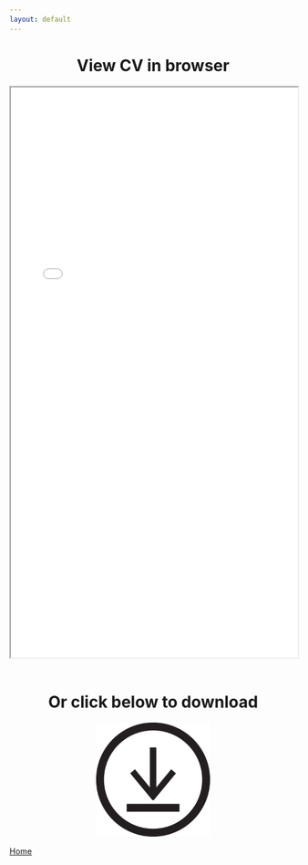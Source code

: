 ```yaml
---
layout: default
---
```


<center>

<h1>View CV in browser</h1>

<iframe src="CVpdf.pdf" style="width:100%; height:1000px;"></iframe>

<br>
<br>

<h1>Or click below to download</h1>

<a href="LukasGolinoCV.docx" download>
    <img src="586abf66b6fc1117b60b2752.png" alt="downloadCV" width="200" height="200">
</a>

</center>

[Home](./)